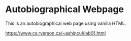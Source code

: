 # Autobiographical Webpage

This is an autobiographical web page using vanilla HTML.

https://www.cs.ryerson.ca/~ashincul/lab01.html
